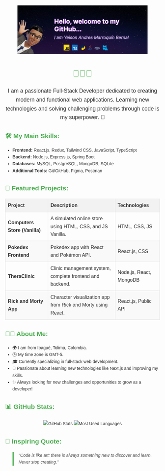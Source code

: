 
<body>
   <figure>
    <img src="./Images/Header.png" alt="">
   </figure>
   <div style="font-family: Arial, sans-serif; line-height: 1.6; color: #333;">
  <h1 style="text-align: center; color: #4CAF50;">👋👨‍💻</h1>
  <p style="text-align: center; font-size: 18px;">
    I am a passionate Full-Stack Developer dedicated to creating modern and functional web applications. 
    Learning new technologies and solving challenging problems through code is my superpower. 🚀
  </p>
  
  <h2 style="color: #4CAF50;">🛠️ My Main Skills:</h2>
  <ul>
    <li><strong>Frontend:</strong> React.js, Redux, Tailwind CSS, JavaScript, TypeScript</li>
    <li><strong>Backend:</strong> Node.js, Express.js, Spring Boot</li>
    <li><strong>Databases:</strong> MySQL, PostgreSQL, MongoDB, SQLite</li>
    <li><strong>Additional Tools:</strong> Git/GitHub, Figma, Postman</li>
  </ul>
  
  <h2 style="color: #4CAF50;">📌 Featured Projects:</h2>
  <table style="width: 100%; border-collapse: collapse; text-align: left; font-size: 16px;">
    <thead>
      <tr style="background-color: #f2f2f2;">
        <th style="padding: 8px; border: 1px solid #ddd;">Project</th>
        <th style="padding: 8px; border: 1px solid #ddd;">Description</th>
        <th style="padding: 8px; border: 1px solid #ddd;">Technologies</th>
      </tr>
    </thead>
    <tbody>
      <tr>
        <td style="padding: 8px; border: 1px solid #ddd;"><strong>Computers Store (Vanilla)</strong></td>
        <td style="padding: 8px; border: 1px solid #ddd;">A simulated online store using HTML, CSS, and JS Vanilla.</td>
        <td style="padding: 8px; border: 1px solid #ddd;">HTML, CSS, JS</td>
      </tr>
      <tr style="background-color: #f9f9f9;">
        <td style="padding: 8px; border: 1px solid #ddd;"><strong>Pokedex Frontend</strong></td>
        <td style="padding: 8px; border: 1px solid #ddd;">Pokedex app with React and Pokémon API.</td>
        <td style="padding: 8px; border: 1px solid #ddd;">React.js, CSS</td>
      </tr>
      <tr>
        <td style="padding: 8px; border: 1px solid #ddd;"><strong>TheraClinic</strong></td>
        <td style="padding: 8px; border: 1px solid #ddd;">Clinic management system, complete frontend and backend.</td>
        <td style="padding: 8px; border: 1px solid #ddd;">Node.js, React, MongoDB</td>
      </tr>
      <tr style="background-color: #f9f9f9;">
        <td style="padding: 8px; border: 1px solid #ddd;"><strong>Rick and Morty App</strong></td>
        <td style="padding: 8px; border: 1px solid #ddd;">Character visualization app from Rick and Morty using React.</td>
        <td style="padding: 8px; border: 1px solid #ddd;">React.js, Public API</td>
      </tr>
    </tbody>
  </table>
  
  <h2 style="color: #4CAF50;">👨‍💻 About Me:</h2>
  <ul>
    <li>🌍 I am from Ibagué, Tolima, Colombia.</li>
    <li>🕒 My time zone is GMT-5.</li>
    <li>🎓 Currently specializing in full-stack web development.</li>
    <li>🧠 Passionate about learning new technologies like Next.js and improving my skills.</li>
    <li>✨ Always looking for new challenges and opportunities to grow as a developer!</li>
  </ul>
  
  <h2 style="color: #4CAF50;">📊 GitHub Stats:</h2>
  <div style="text-align: center;">
    <img src="https://github-readme-stats.vercel.app/api?username=AndresDev-20&show_icons=true&theme=radical" 
         alt="GitHub Stats" style="max-width: 100%; height: auto;"/>
    <img src="https://github-readme-stats.vercel.app/api/top-langs/?username=AndresDev-20&layout=compact&theme=radical" 
         alt="Most Used Languages" style="max-width: 100%; height: auto; margin-top: 10px;"/>
  </div>
  
  <h2 style="color: #4CAF50;">🌟 Inspiring Quote:</h2>
  <blockquote style="font-style: italic; border-left: 4px solid #4CAF50; padding-left: 16px; color: #555;">
    "Code is like art: there is always something new to discover and learn. Never stop creating." 🌟
  </blockquote>
</div>

</body>

